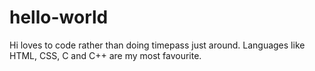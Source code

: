 # hello-world
Hi loves to code rather than doing timepass just around.
Languages like HTML, CSS, C and C++ are my most favourite.
